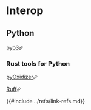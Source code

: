 # Interop

## Python

[pyo3][pyo3-website]⮳

### Rust tools for Python

[pyOxidizer]⮳

[Ruff][ruff-website]⮳

[pyo3-website]: https://pyo3.rs/v0.20.2/
[ruff-website]: https://astral.sh/ruff
[pyOxidizer]: https://github.com/indygreg/PyOxidizer
{{#include ../refs/link-refs.md}}
